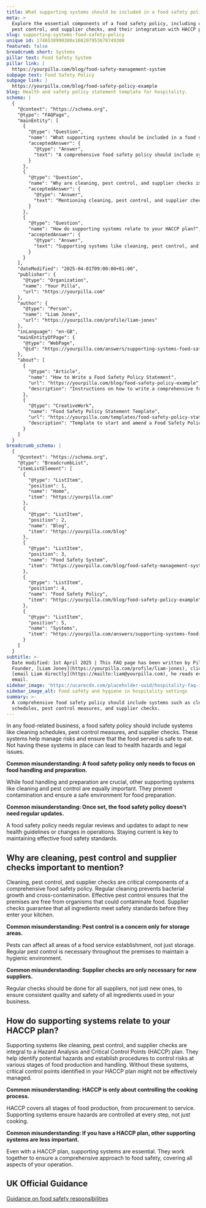 ```yaml
---
title: What supporting systems should be included in a food safety policy?
meta: >
  Explore the essential components of a food safety policy, including cleaning,
  pest control, and supplier checks, and their integration with HACCP plans.
slug: supporting-systems-food-safety-policy
unique id: 1746538990380x168207953678749300
featured: false
breadcrumb short: Systems
pillar text: Food Safety System
pillar link: |
  https://yourpilla.com/blog/food-safety-management-system
subpage text: Food Safety Policy
subpage link: |
  https://yourpilla.com/blog/food-safety-policy-example
blog: Health and safety policy statement template for hospitality.
schema: |
  {
    "@context": "https://schema.org",
    "@type": "FAQPage",
    "mainEntity": [
      {
        "@type": "Question",
        "name": "What supporting systems should be included in a food safety policy?",
        "acceptedAnswer": {
          "@type": "Answer",
          "text": "A comprehensive food safety policy should include systems such as cleaning schedules, pest control measures, and supplier checks. These systems are essential for managing risks and ensuring that the food served is safe. They help avoid health hazards and comply with legal requirements."
        }
      },
      {
        "@type": "Question",
        "name": "Why are cleaning, pest control, and supplier checks important to mention?",
        "acceptedAnswer": {
          "@type": "Answer",
          "text": "Mentioning cleaning, pest control, and supplier checks in a food safety policy is crucial because these elements are critical for maintaining a hygienic environment and ensuring food safety. Regular cleaning prevents bacterial growth and cross-contamination, effective pest control maintains premises free of pests, and supplier checks ensure all ingredients meet safety standards."
        }
      },
      {
        "@type": "Question",
        "name": "How do supporting systems relate to your HACCP plan?",
        "acceptedAnswer": {
          "@type": "Answer",
          "text": "Supporting systems like cleaning, pest control, and supplier checks are integral parts of a Hazard Analysis and Critical Control Points (HACCP) plan. These systems help in identifying potential hazards and establishing procedures to control risks throughout the food production and handling processes."
        }
      }
    ],
    "dateModified": "2025-04-01T09:00:00+01:00",
    "publisher": {
      "@type": "Organization",
      "name": "Your Pilla",
      "url": "https://yourpilla.com"
    },
    "author": {
      "@type": "Person",
      "name": "Liam Jones",
      "url": "https://yourpilla.com/profile/liam-jones"
    },
    "inLanguage": "en-GB",
    "mainEntityOfPage": {
      "@type": "WebPage",
      "@id": "https://yourpilla.com/answers/supporting-systems-food-safety-policy"
    },
    "about": [
      {
        "@type": "Article",
        "name": "How to Write a Food Safety Policy Statement",
        "url": "https://yourpilla.com/blog/food-safety-policy-example",
        "description": "Instructions on how to write a comprehensive food safety policy statement, including the use of templates."
      },
      {
        "@type": "CreativeWork",
        "name": "Food Safety Policy Statement Template",
        "url": "https://yourpilla.com/templates/food-safety-policy-statement",
        "description": "Template to start and amend a Food Safety Policy Statement to suit individual business needs."
      }
    ]
  }
breadcrumb_schema: |
  {
    "@context": "https://schema.org",
    "@type": "BreadcrumbList",
    "itemListElement": [
      {
        "@type": "ListItem",
        "position": 1,
        "name": "Home",
        "item": "https://yourpilla.com"
      },
      {
        "@type": "ListItem",
        "position": 2,
        "name": "Blog",
        "item": "https://yourpilla.com/blog"
      },
      {
        "@type": "ListItem",
        "position": 3,
        "name": "Food Safety System",
        "item": "https://yourpilla.com/blog/food-safety-management-system"
      },
      {
        "@type": "ListItem",
        "position": 4,
        "name": "Food Safety Policy",
        "item": "https://yourpilla.com/blog/food-safety-policy-example"
      },
      {
        "@type": "ListItem",
        "position": 5,
        "name": "Systems",
        "item": "https://yourpilla.com/answers/supporting-systems-food-safety-policy"
      }
    ]
  }
subtitle: >-
  Date modified: 1st April 2025 | This FAQ page has been written by Pilla
  Founder, [Liam Jones](https://yourpilla.com/profile/liam-jones), click to
  [email Liam directly](https://mailto:liam@yourpilla.com), he reads every
  email.
sidebar_image: 'https://ucarecdn.com/placeholder-uuid/hospitality-faq-image.jpg'
sidebar_image_alt: Food safety and hygiene in hospitality settings
summary: >-
  A comprehensive food safety policy should include systems such as cleaning
  schedules, pest control measures, and supplier checks.
---
```

In any food-related business, a food safety policy should include systems like cleaning schedules, pest control measures, and supplier checks. These systems help manage risks and ensure that the food served is safe to eat. Not having these systems in place can lead to health hazards and legal issues.

**Common misunderstanding: A food safety policy only needs to focus on food handling and preparation.**

While food handling and preparation are crucial, other supporting systems like cleaning and pest control are equally important. They prevent contamination and ensure a safe environment for food preparation.

**Common misunderstanding: Once set, the food safety policy doesn’t need regular updates.**

A food safety policy needs regular reviews and updates to adapt to new health guidelines or changes in operations. Staying current is key to maintaining effective food safety standards.

## Why are cleaning, pest control and supplier checks important to mention?

Cleaning, pest control, and supplier checks are critical components of a comprehensive food safety policy. Regular cleaning prevents bacterial growth and cross-contamination. Effective pest control ensures that the premises are free from organisms that could contaminate food. Supplier checks guarantee that all ingredients meet safety standards before they enter your kitchen.

**Common misunderstanding: Pest control is a concern only for storage areas.**

Pests can affect all areas of a food service establishment, not just storage. Regular pest control is necessary throughout the premises to maintain a hygienic environment.

**Common misunderstanding: Supplier checks are only necessary for new suppliers.**

Regular checks should be done for all suppliers, not just new ones, to ensure consistent quality and safety of all ingredients used in your business.

## How do supporting systems relate to your HACCP plan?

Supporting systems like cleaning, pest control, and supplier checks are integral to a Hazard Analysis and Critical Control Points (HACCP) plan. They help identify potential hazards and establish procedures to control risks at various stages of food production and handling. Without these systems, critical control points identified in your HACCP plan might not be effectively managed.

**Common misunderstanding: HACCP is only about controlling the cooking process.**

HACCP covers all stages of food production, from procurement to service. Supporting systems ensure hazards are controlled at every step, not just cooking.

**Common misunderstanding: If you have a HACCP plan, other supporting systems are less important.**

Even with a HACCP plan, supporting systems are essential. They work together to ensure a comprehensive approach to food safety, covering all aspects of your operation.

## UK Official Guidance

[Guidance on food safety responsibilities](https://www.gov.uk/food-safety-your-responsibilities)
